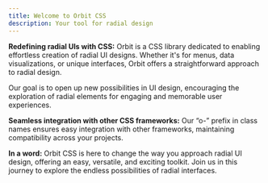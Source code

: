 ```yaml
---
title: Welcome to Orbit CSS
description: Your tool for radial design
---
```


**Redefining radial UIs with CSS:** Orbit is a CSS library dedicated to enabling effortless creation of radial UI designs. Whether it's for menus, data visualizations, or unique interfaces, Orbit offers a straightforward approach to radial design.

Our goal is to open up new possibilities in UI design, encouraging the exploration of radial elements for engaging and memorable user experiences.


**Seamless integration with other CSS frameworks:** Our “o-” prefix in class names ensures easy integration with other frameworks, maintaining compatibility across your projects.


**In a word:** Orbit CSS is here to change the way you approach radial UI design, offering an easy, versatile, and exciting toolkit. Join us in this journey to explore the endless possibilities of radial interfaces.
